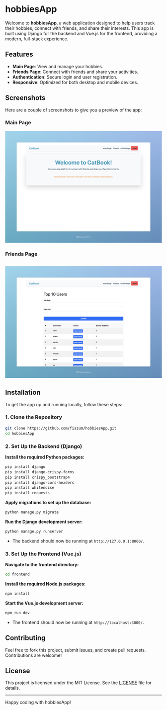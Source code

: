 # hobbiesApp

Welcome to **hobbiesApp**, a web application designed to help users track their hobbies, connect with friends, and share their interests. This app is built using Django for the backend and Vue.js for the frontend, providing a modern, full-stack experience.

## Features

- **Main Page**: View and manage your hobbies.
- **Friends Page**: Connect with friends and share your activities.
- **Authentication**: Secure login and user registration.
- **Responsive**: Optimized for both desktop and mobile devices.

## Screenshots

Here are a couple of screenshots to give you a preview of the app:

### Main Page
![Main Page](pictures/main.jpeg)

### Friends Page
![Friends Page](pictures/friends.jpeg)
---

## Installation

To get the app up and running locally, follow these steps:

### 1. Clone the Repository

```bash
git clone https://github.com/fiszum/hobbiesApp.git
cd hobbiesApp
```

### 2. Set Up the Backend (Django)

**Install the required Python packages:**

```bash
pip install django
pip install django-crispy-forms
pip install crispy_bootstrap4
pip install django-cors-headers
pip install whitenoise
pip install requests
```

**Apply migrations to set up the database:**

```bash
python manage.py migrate
```

**Run the Django development server:**

```bash
python manage.py runserver
```
- The backend should now be running at `http://127.0.0.1:8000/`.

### 3. Set Up the Frontend (Vue.js)

**Navigate to the frontend directory:**

```bash
cd frontend
```

**Install the required Node.js packages:**

```bash
npm install
```

**Start the Vue.js development server:**

```bash
npm run dev
```
- The frontend should now be running at `http://localhost:3000/`.

## Contributing

Feel free to fork this project, submit issues, and create pull requests. Contributions are welcome!

## License

This project is licensed under the MIT License. See the [LICENSE](LICENSE) file for details.

--- 

Happy coding with hobbiesApp!